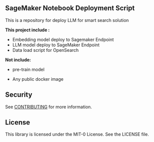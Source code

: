 ## SageMaker Notebook Deployment Script

This is a repository for deploy LLM for smart search solution



**This project  include :** 

* Embedding model deploy to Sagemaker Endpoint 
* LLM model deploy to SageMaker Endpoint 
* Data load script for OpenSearch 

  

**Not include:**

* pre-train model

* Any  public docker image 

  

## Security

See [CONTRIBUTING](CONTRIBUTING.md#security-issue-notifications) for more information.

## License

This library is licensed under the MIT-0 License. See the LICENSE file.

